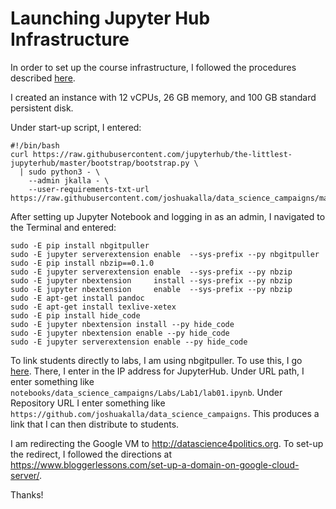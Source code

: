 # Launching Jupyter Hub Infrastructure

In order to set up the course infrastructure, I followed the procedures described [here](https://the-littlest-jupyterhub.readthedocs.io/en/latest/install/google.html). 

I created an instance with 12 vCPUs, 26 GB memory, and 100 GB standard persistent disk.

Under start-up script, I entered:

```
#!/bin/bash
curl https://raw.githubusercontent.com/jupyterhub/the-littlest-jupyterhub/master/bootstrap/bootstrap.py \
  | sudo python3 - \
    --admin jkalla - \
    --user-requirements-txt-url https://raw.githubusercontent.com/joshuakalla/data_science_campaigns/master/requirements.txt
```

After setting up Jupyter Notebook and logging in as an admin, I navigated to the Terminal and entered:
```
sudo -E pip install nbgitpuller
sudo -E	jupyter serverextension enable  --sys-prefix --py nbgitpuller
sudo -E pip install nbzip==0.1.0
sudo -E jupyter serverextension enable  --sys-prefix --py nbzip
sudo -E jupyter nbextension     install --sys-prefix --py nbzip
sudo -E jupyter nbextension     enable  --sys-prefix --py nbzip
sudo -E apt-get install pandoc
sudo -E apt-get install texlive-xetex
sudo -E pip install hide_code
sudo -E jupyter nbextension install --py hide_code
sudo -E jupyter nbextension enable --py hide_code
sudo -E jupyter serverextension enable --py hide_code
```

To link students directly to labs, I am using nbgitpuller. To use this, I go [here](https://jupyterhub.github.io/nbgitpuller/link). There, I enter in the IP address for JupyterHub. Under URL path, I enter something like `notebooks/data_science_campaigns/Labs/Lab1/lab01.ipynb`. Under Repository URL I enter something like `https://github.com/joshuakalla/data_science_campaigns`. This produces a link that I can then distribute to students.



I am redirecting the Google VM to http://datascience4politics.org. To set-up the redirect, I followed the directions at https://www.bloggerlessons.com/set-up-a-domain-on-google-cloud-server/. 

Thanks!
